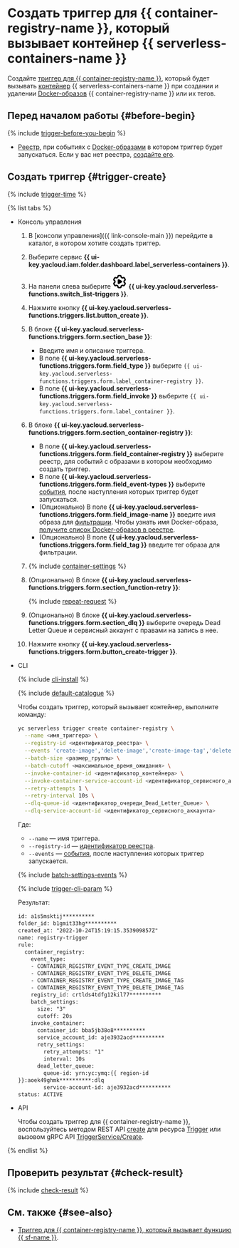 # Создать триггер для {{ container-registry-name }}, который вызывает контейнер {{ serverless-containers-name }}

Создайте [триггер для {{ container-registry-name }}](../concepts/trigger/cr-trigger.md), который будет вызывать [контейнер](../concepts/container.md) {{ serverless-containers-name }} при создании и удалении [Docker-образов](../../container-registry/concepts/docker-image.md) {{ container-registry-name }} или их тегов.

## Перед началом работы {#before-begin}

{% include [trigger-before-you-begin](../../_includes/serverless-containers/trigger-before-you-begin.md) %}

* [Реестр](../../container-registry/concepts/registry.md), при событиях с [Docker-образами](../../container-registry/concepts/docker-image.md) в котором триггер будет запускаться. Если у вас нет реестра, [создайте его](../../container-registry/operations/registry/registry-create.md).

## Создать триггер {#trigger-create}

{% include [trigger-time](../../_includes/functions/trigger-time.md) %}

{% list tabs %}

- Консоль управления

    1. В [консоли управления]({{ link-console-main }}) перейдите в каталог, в котором хотите создать триггер.

    1. Выберите сервис **{{ ui-key.yacloud.iam.folder.dashboard.label_serverless-containers }}**.

    1. На панели слева выберите ![image](../../_assets/console-icons/gear-play.svg) **{{ ui-key.yacloud.serverless-functions.switch_list-triggers }}**.

    1. Нажмите кнопку **{{ ui-key.yacloud.serverless-functions.triggers.list.button_create }}**.

    1. В блоке **{{ ui-key.yacloud.serverless-functions.triggers.form.section_base }}**:

        * Введите имя и описание триггера.
        * В поле **{{ ui-key.yacloud.serverless-functions.triggers.form.field_type }}** выберите `{{ ui-key.yacloud.serverless-functions.triggers.form.label_container-registry }}`.
        * В поле **{{ ui-key.yacloud.serverless-functions.triggers.form.field_invoke }}** выберите `{{ ui-key.yacloud.serverless-functions.triggers.form.label_container }}`.

    1. В блоке **{{ ui-key.yacloud.serverless-functions.triggers.form.section_container-registry }}**:

        * В поле **{{ ui-key.yacloud.serverless-functions.triggers.form.field_container-registry }}** выберите реестр, для событий с образами в котором необходимо создать триггер.
        * В поле **{{ ui-key.yacloud.serverless-functions.triggers.form.field_event-types }}** выберите [события](../concepts/trigger/cr-trigger.md#event), после наступления которых триггер будет запускаться.
        * (Опционально) В поле **{{ ui-key.yacloud.serverless-functions.triggers.form.field_image-name }}** введите имя образа для [фильтрации](../concepts/trigger/cr-trigger.md#filter). Чтобы узнать имя Docker-образа, [получите список Docker-образов в реестре](../../container-registry/operations/docker-image/docker-image-list.md).
        * (Опционально) В поле **{{ ui-key.yacloud.serverless-functions.triggers.form.field_tag }}** введите тег образа для фильтрации.

    1. {% include [container-settings](../../_includes/serverless-containers/container-settings.md) %}

    1. (Опционально) В блоке **{{ ui-key.yacloud.serverless-functions.triggers.form.section_function-retry }}**:

        {% include [repeat-request](../../_includes/serverless-containers/repeat-request.md) %}

    1. (Опционально) В блоке **{{ ui-key.yacloud.serverless-functions.triggers.form.section_dlq }}** выберите очередь Dead Letter Queue и сервисный аккаунт с правами на запись в нее.

    1. Нажмите кнопку **{{ ui-key.yacloud.serverless-functions.triggers.form.button_create-trigger }}**.

- CLI

    {% include [cli-install](../../_includes/cli-install.md) %}

    {% include [default-catalogue](../../_includes/default-catalogue.md) %}

    Чтобы создать триггер, который вызывает контейнер, выполните команду:

    
    ```bash
    yc serverless trigger create container-registry \
      --name <имя_триггера> \
      --registry-id <идентификатор_реестра> \
      --events 'create-image','delete-image','create-image-tag','delete-image-tag' \
      --batch-size <размер_группы> \
      --batch-cutoff <максимальное_время_ожидания> \
      --invoke-container-id <идентификатор_контейнера> \
      --invoke-container-service-account-id <идентификатор_сервисного_аккаунта> \
      --retry-attempts 1 \
      --retry-interval 10s \
      --dlq-queue-id <идентификатор_очереди_Dead_Letter_Queue> \
      --dlq-service-account-id <идентификатор_сервисного_аккаунта>
    ```
  

    Где:

    * `--name` — имя триггера.
    * `--registry-id` — [идентификатор реестра](../../container-registry/operations/registry/registry-list.md).
    * `--events` — [события](../concepts/trigger/cr-trigger.md#event), после наступления которых триггер запускается.

    {% include [batch-settings-events](../../_includes/serverless-containers/batch-settings-events.md) %}

    {% include [trigger-cli-param](../../_includes/serverless-containers/trigger-cli-param.md) %}

    Результат:

    
    ```text
    id: a1s5msktij**********
    folder_id: b1gmit33hg**********
    created_at: "2022-10-24T15:19:15.353909857Z"
    name: registry-trigger
    rule:
      container_registry:
        event_type:
        - CONTAINER_REGISTRY_EVENT_TYPE_CREATE_IMAGE
        - CONTAINER_REGISTRY_EVENT_TYPE_DELETE_IMAGE
        - CONTAINER_REGISTRY_EVENT_TYPE_CREATE_IMAGE_TAG
        - CONTAINER_REGISTRY_EVENT_TYPE_DELETE_IMAGE_TAG
        registry_id: crtlds4tdfg12kil77**********
        batch_settings:
          size: "3"
          cutoff: 20s
        invoke_container:
          container_id: bba5jb38o8**********
          service_account_id: aje3932acd**********
          retry_settings:
            retry_attempts: "1"
            interval: 10s
          dead_letter_queue:
            queue-id: yrn:yc:ymq:{{ region-id }}:aoek49ghmk**********:dlq
            service-account-id: aje3932acd**********
    status: ACTIVE
    ```
  

- API

  Чтобы создать триггер для {{ container-registry-name }}, воспользуйтесь методом REST API [create](../triggers/api-ref/Trigger/create.md) для ресурса [Trigger](../triggers/api-ref/Trigger/index.md) или вызовом gRPC API [TriggerService/Create](../triggers/api-ref/grpc/trigger_service.md#Create).

{% endlist %}

## Проверить результат {#check-result}

{% include [check-result](../../_includes/serverless-containers/check-result.md) %}

## См. также {#see-also}

* [Триггер для {{ container-registry-name }}, который вызывает функцию {{ sf-name }}](../../functions/operations/trigger/cr-trigger-create.md).
